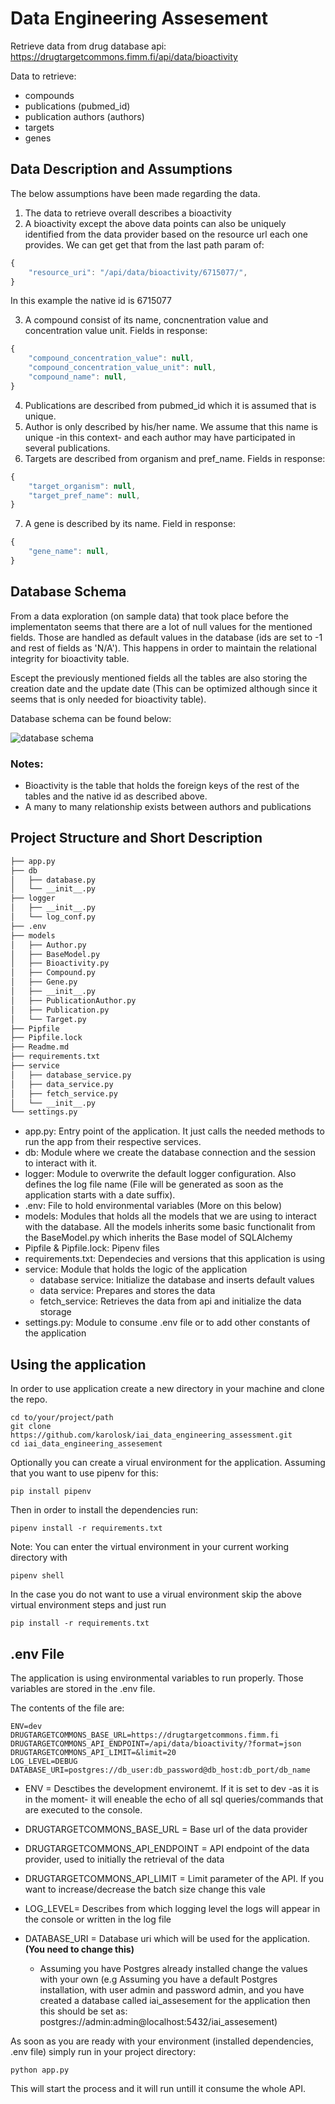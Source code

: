 # Data Engineering Assesement

Retrieve data from drug database api: https://drugtargetcommons.fimm.fi/api/data/bioactivity

Data to retrieve:

* compounds
* publications (pubmed_id)
* publication authors (authors)
* targets
* genes

## Data Description and Assumptions 

The below assumptions have been made regarding the data.

1. The data to retrieve overall describes a bioactivity
2. A bioactivity except the above data points can also be uniquely identified from the data provider based on the resource url each one provides. We can get get that from the last path param of: 
```javascript
{
    "resource_uri": "/api/data/bioactivity/6715077/",
}
```
In this example the native id is 6715077

3. A compound consist of its name, concnentration value and concentration value unit. Fields in response:
```javascript
{
    "compound_concentration_value": null,
    "compound_concentration_value_unit": null,
    "compound_name": null,
}
```
4. Publications are described from pubmed_id which it is assumed that is unique.
5. Author is only described by his/her name. We assume that this name is unique -in this context- and each author may have participated in several publications.
6. Targets are described from organism and pref_name. Fields in response:
```javascript
{
    "target_organism": null,
    "target_pref_name": null,
}
```
7. A gene is described by its name. Field in response:
```javascript
{
    "gene_name": null,
}
```


## Database Schema

From a data exploration (on sample data) that took place before the implementaton seems that there are a lot of null values for the mentioned fields. Those are handled as default values in the database (ids are set to -1 and rest of fields as 'N/A'). This happens in order to maintain the relational integrity for bioactivity table.

Escept the previously mentioned fields all the tables are also storing the creation date and the update date (This can be optimized although since it seems that is only needed for bioactivity table).

Database schema can be found below:

![database schema](https://user-images.githubusercontent.com/25746825/79562783-3cc16f80-80b4-11ea-84cf-14ebed2a384c.png "Database Schema")

### Notes:
* Bioactivity is the table that holds the foreign keys of the rest of the tables and the native id as described above.
* A many to many relationship exists between authors and publications

## Project Structure and Short Description

```bash
├── app.py
├── db
│   ├── database.py
│   └── __init__.py
├── logger
│   ├── __init__.py
│   └── log_conf.py
├── .env
├── models
│   ├── Author.py
│   ├── BaseModel.py
│   ├── Bioactivity.py
│   ├── Compound.py
│   ├── Gene.py
│   ├── __init__.py
│   ├── PublicationAuthor.py
│   ├── Publication.py
│   └── Target.py
├── Pipfile
├── Pipfile.lock
├── Readme.md
├── requirements.txt
├── service
│   ├── database_service.py
│   ├── data_service.py
│   ├── fetch_service.py
│   └── __init__.py
└── settings.py
```

* app.py: Entry point of the application. It just calls the needed methods to run the app from their respective services.
* db: Module where we create the database connection and the session to interact with it. 
* logger: Module to overwrite the default logger configuration. Also defines the log file name (File will be generated as soon as the application starts with a date suffix). 
* .env: File to hold environmental variables (More on this below)
* models: Modules that holds all the models that we are using to interact with the database. All the models inherits some basic functionalit from the BaseModel.py which inherits the Base model of SQLAlchemy
* Pipfile & Pipfile.lock: Pipenv files
* requirements.txt: Dependecies and versions that this application is using
* service: Module that holds the logic of the application
    * database service: Initialize the database and inserts default values
    * data service: Prepares and stores the data
    * fetch_service: Retrieves the data from api and initialize the data storage
* settings.py: Module to consume .env file or to add other constants of the application

## Using the application

In order to use application create a new directory in your machine and clone the repo.

```
cd to/your/project/path
git clone https://github.com/karolosk/iai_data_engineering_assessment.git
cd iai_data_engineering_assesement
```

Optionally you can create a virual environment for the application.
Assuming that you want to use pipenv for this:
```
pip install pipenv
```

Then in order to install the dependencies run:
```
pipenv install -r requirements.txt
```

Note: You can enter the virtual environment in your current working directory with 
```
pipenv shell
``` 

In the case you do not want to use a virual environment skip the above virtual environment steps and just run 
```
pip install -r requirements.txt
```

## .env File

The application is using environmental variables to run properly. Those variables are stored in the .env file. 

The contents of the file are:
```
ENV=dev
DRUGTARGETCOMMONS_BASE_URL=https://drugtargetcommons.fimm.fi
DRUGTARGETCOMMONS_API_ENDPOINT=/api/data/bioactivity/?format=json
DRUGTARGETCOMMONS_API_LIMIT=&limit=20
LOG_LEVEL=DEBUG
DATABASE_URI=postgres://db_user:db_password@db_host:db_port/db_name
```
* ENV = Desctibes the development environemt. If it is set to dev -as it is in the moment- it will eneable the echo of all sql queries/commands that are executed to the console. 

* DRUGTARGETCOMMONS_BASE_URL = Base url of the data provider 

* DRUGTARGETCOMMONS_API_ENDPOINT = API endpoint of the data provider, used to initially the retrieval of the data

* DRUGTARGETCOMMONS_API_LIMIT = Limit parameter of the API. If you want to increase/decrease the batch size change this vale

* LOG_LEVEL= Describes from which logging level the logs will appear in the console or written in the log file 

* DATABASE_URI = Database uri which will be used for the application. **(You need to change this)**
    * Assuming you have Postgres already installed change the values with your own (e.g Assuming you have a default Postgres installation, with user admin and password admin, and you have created a database called iai_assesement for the application then this should be set as: postgres://admin:admin@localhost:5432/iai_assesement)
        

As soon as you are ready with your environment (installed dependencies, .env file) simply run in your project directory:

```
python app.py
```
This will start the process and it will run untill it consume the whole API.

